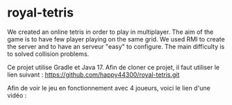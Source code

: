 # royal-tetris
We created an online tetris in order to play in multiplayer. The aim of the game is to have few player playing on the same grid. We used RMI to create the server and to have an serveur "easy" to configure. The main difficulty is to solved collision problems.

Ce projet utilise Gradle et Java 17.
Afin de cloner ce projet, il faut utiliser le lien suivant : https://github.com/happy44300/royal-tetris.git

Afin de voir le jeu en fonctionnement avec 4 joueurs, voici le lien d'une vidéo :
